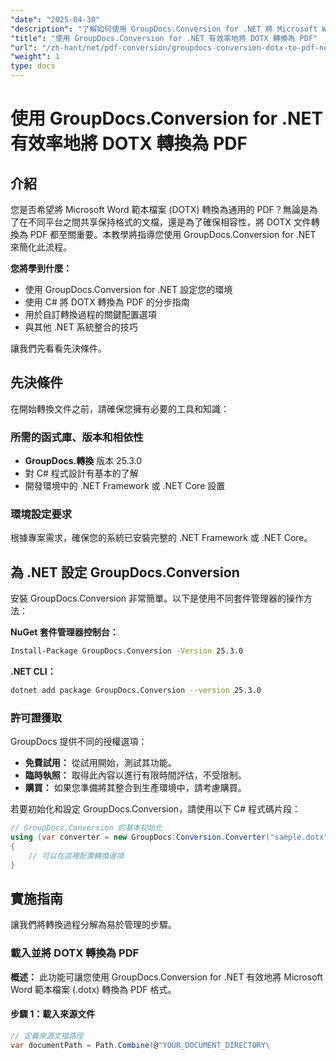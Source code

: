 ```yaml
---
"date": "2025-04-30"
"description": "了解如何使用 GroupDocs.Conversion for .NET 將 Microsoft Word 範本 (DOTX) 無縫轉換為 PDF。按照我們的逐步指南，優化您的文件工作流程。"
"title": "使用 GroupDocs.Conversion for .NET 有效率地將 DOTX 轉換為 PDF"
"url": "/zh-hant/net/pdf-conversion/groupdocs-conversion-dotx-to-pdf-net/"
"weight": 1
type: docs
---
```

# 使用 GroupDocs.Conversion for .NET 有效率地將 DOTX 轉換為 PDF

## 介紹

您是否希望將 Microsoft Word 範本檔案 (DOTX) 轉換為通用的 PDF？無論是為了在不同平台之間共享保持格式的文檔，還是為了確保相容性，將 DOTX 文件轉換為 PDF 都至關重要。本教學將指導您使用 GroupDocs.Conversion for .NET 來簡化此流程。

**您將學到什麼：**
- 使用 GroupDocs.Conversion for .NET 設定您的環境
- 使用 C# 將 DOTX 轉換為 PDF 的分步指南
- 用於自訂轉換過程的關鍵配置選項
- 與其他 .NET 系統整合的技巧

讓我們先看看先決條件。

## 先決條件

在開始轉換文件之前，請確保您擁有必要的工具和知識：

### 所需的函式庫、版本和相依性
- **GroupDocs.轉換** 版本 25.3.0
- 對 C# 程式設計有基本的了解
- 開發環境中的 .NET Framework 或 .NET Core 設置

### 環境設定要求
根據專案需求，確保您的系統已安裝完整的 .NET Framework 或 .NET Core。

## 為 .NET 設定 GroupDocs.Conversion

安裝 GroupDocs.Conversion 非常簡單。以下是使用不同套件管理器的操作方法：

**NuGet 套件管理器控制台：**
```bash
Install-Package GroupDocs.Conversion -Version 25.3.0
```

**\.NET CLI：**
```bash
dotnet add package GroupDocs.Conversion --version 25.3.0
```

### 許可證獲取
GroupDocs 提供不同的授權選項：
- **免費試用：** 從試用開始，測試其功能。
- **臨時執照：** 取得此內容以進行有限時間評估，不受限制。
- **購買：** 如果您準備將其整合到生產環境中，請考慮購買。

若要初始化和設定 GroupDocs.Conversion，請使用以下 C# 程式碼片段：
```csharp
// GroupDocs.Conversion 的基本初始化
using (var converter = new GroupDocs.Conversion.Converter("sample.dotx"))
{
    // 可以在這裡配置轉換選項
}
```

## 實施指南

讓我們將轉換過程分解為易於管理的步驟。

### 載入並將 DOTX 轉換為 PDF

**概述：**
此功能可讓您使用 GroupDocs.Conversion for .NET 有效地將 Microsoft Word 範本檔案 (.dotx) 轉換為 PDF 格式。

#### 步驟 1：載入來源文件
```csharp
// 定義來源文檔路徑
var documentPath = Path.Combine(@"YOUR_DOCUMENT_DIRECTORY\